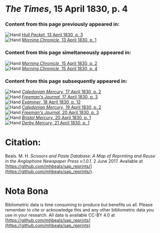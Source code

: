 # *The Times*, 15 April 1830, p. 4  
  
### Content from this page previously appeared in:  
![Hand](http://scissorsandpaste.net/wp-content/uploads/2017/06/smallhandpointer.png) [*Hull Packet*, 13 April 1830, p. 3](https://mhbeals.github.io/sap_html/Hull-Packet/Hull-Packet-13-April-1830-p-3)  
![Hand](http://scissorsandpaste.net/wp-content/uploads/2017/06/smallhandpointer.png) [*Morning Chronicle*, 13 April 1830, p. 1](https://mhbeals.github.io/sap_html/Morning-Chronicle/Morning-Chronicle-13-April-1830-p-1)  
  
### Content from this page simeltaneously appeared in:  
![Hand](http://scissorsandpaste.net/wp-content/uploads/2017/06/smallhandpointer.png) [*Morning Chronicle*, 15 April 1830, p. 2](https://mhbeals.github.io/sap_html/Morning-Chronicle/Morning-Chronicle-15-April-1830-p-2)  
![Hand](http://scissorsandpaste.net/wp-content/uploads/2017/06/smallhandpointer.png) [*Morning Chronicle*, 15 April 1830, p. 4](https://mhbeals.github.io/sap_html/Morning-Chronicle/Morning-Chronicle-15-April-1830-p-4)  
  
### Content from this page subsequently appeared in:  
![Hand](http://scissorsandpaste.net/wp-content/uploads/2017/06/smallhandpointer.png) [*Caledonian Mercury*, 17 April 1830, p. 2](https://mhbeals.github.io/sap_html/Caledonian-Mercury/Caledonian-Mercury-17-April-1830-p-2)  
![Hand](http://scissorsandpaste.net/wp-content/uploads/2017/06/smallhandpointer.png) [*Freeman's Journal*, 17 April 1830, p. 3](https://mhbeals.github.io/sap_html/Freeman's-Journal/Freeman's-Journal-17-April-1830-p-3)  
![Hand](http://scissorsandpaste.net/wp-content/uploads/2017/06/smallhandpointer.png) [*Examiner*, 18 April 1830, p. 12](https://mhbeals.github.io/sap_html/Examiner/Examiner-18-April-1830-p-12)  
![Hand](http://scissorsandpaste.net/wp-content/uploads/2017/06/smallhandpointer.png) [*Caledonian Mercury*, 19 April 1830, p. 2](https://mhbeals.github.io/sap_html/Caledonian-Mercury/Caledonian-Mercury-19-April-1830-p-2)  
![Hand](http://scissorsandpaste.net/wp-content/uploads/2017/06/smallhandpointer.png) [*Freeman's Journal*, 20 April 1830, p. 3](https://mhbeals.github.io/sap_html/Freeman's-Journal/Freeman's-Journal-20-April-1830-p-3)  
![Hand](http://scissorsandpaste.net/wp-content/uploads/2017/06/smallhandpointer.png) [*Bristol Mercury*, 20 April 1830, p. 1](https://mhbeals.github.io/sap_html/Bristol-Mercury/Bristol-Mercury-20-April-1830-p-1)  
![Hand](http://scissorsandpaste.net/wp-content/uploads/2017/06/smallhandpointer.png) [*Derby Mercury*, 21 April 1830, p. 1](https://mhbeals.github.io/sap_html/Derby-Mercury/Derby-Mercury-21-April-1830-p-1)  


# Citation: 

Beals. M. H. *Scissors and Paste Database: A Map of Reprinting and Reuse in the Anglophone Newspaper Press v.1.0.1.* 2 June 2017. Available at [https://github.com/mhbeals/sap_reprints/](https://github.com/mhbeals/sap_reprints/). 

# Nota Bona

Bibliometric data is time consuming to produce but benefits us all. Please remember to cite or acknowledge this and any other bibliometric data you use in your research. All data is available CC-BY 4.0 at [https://github.com/mhbeals/sap_reprints](https://github.com/mhbeals/sap_reprints)
